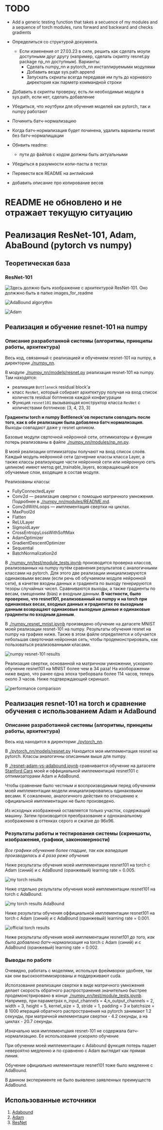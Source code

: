 # TODO
* Add a generic testing function that takes a secuence of my modules and a sequence of torch modules, runs forward and backward and checks gradients
* Определиться со структурой документа.
    * Если изменения от 27.03.23 в силе, решить как сделать моули доступными друг другу (например, сделать скрипту resnet.py package np_nn доступным). Варианты:
        * Сделать numpy_nn и pytorch_nn инсталлируемыми модулями
        * Добавить везде sys.path.append
        * Запускать скриаты всегда передавая им путь до корневого директория как парметр коммандной строки

* Добавить в скрипты проверку, есть ли необходимые модули в sys.path, если нет, сделать добавление

* Убедиться, что ноутбуки для обучения моделей как pytorch, так и numpy работают
* Починить батч-нормализацию
* Когда батч-нормализация будет починена, удалить варианты resnet без батч-нормалищации 

* Обнвить readme:
    * пути до файлов с кодом должны быть актуальными


* Убедиться в разумности копи-пасты в тестах

* Перевести все README на английский

* добавить описание про копирование весов


# README не обновлено и не отражает текущую ситуацию
# Реализация ResNet-101, Adam, AbaBound (pytorch vs numpy)

<!-- 
## Задание:
1. Скачайте датасет [CarDatasets](https://drive.google.com/drive/folders/1pkudEBabqbXMxRTgfGQs3e0VqfTjtqWU)
2. Реализуйте ResNet-101 с оптимизатором [Adabound](https://arxiv.org/abs/1902.09843v1) с использованием
Numpy и с **Torch**/Tensorflow/Jax
3. Оцените качество модели на тесте и сравните быстродействие
реализованных вариантов.
4. Запустить обучение на классическом Adam и сравнить сходимость
результатов с вариантом задания.
5. Сделайте отчёт в виде readme на GitHub, там же должен быть выложен
исходный код.
-->

## Теоретическая база
### ResNet-101
![Здесь должно быть изображение с архитектурой ResNet-101. Оно должжно быть в папке images_for_readme](./images_for_readme/ResNet-101_Architecture_half_size.png)

![AdaBound algorythm](./images_for_readme/AdaBound.png)

![Adam](./images_for_readme/Adam.png)

<!--
ResNet-101 включает в себя свертку conv1, макс пулинг и далее множество коллекций слоев convi. convi_x является bottleneck'ом. Bottlencek состоит из трех сверток: 1x1, 3x3, 1x1. Первая свертка понижает число выходных каналов, последняя повышает.
Помимо сверток Bottleneck имеет identity mapping (точная копия входа Bottleneck'а), который складывается с выходом последней свертки Bottleneck'а. В случае, когда число каналов identity mapping'a не совападает с числом каналов выхода последней свертки, перед складыванием с conv3 над identity mapping'ом производится свертка 1x1, приводящая его к необходимой размерности.

В conv1 размерность плоскости входного тензора уменьшается вдвое в связи с тем, что stride = 2. Перед conv2_1 производится даунсемплинг карты признаков (feature map) в 2 раза с помощью max pooling'а. Далее conv3_1, conv_4_1 и conv5_1 первая свертка bottleneck'а имеет stride = 2. Таким образом, ширина и высота сходного "изображения" сужаются в 32 раза перед тем как дойти до average pooling, который оставляет одно значение для каждого канала. Такой пулинг позволяет использовать входные данные произвольной размерности. Тем не менее, в связи с понижением размерности при проходе через сеть вход должен быть не менее 32 и, желательно, кратен 32 (иначе тензоры будут "обрезаться").
-->

## Реализация и обучение resnet-101 на numpy
### Описание разработанной системы (алгоритмы, принципы работы, архитектура)
Весь код, связанный с реализацией и обучением resnet-101 на numpy, в директории [./numpy_nn](./numpy_nn).

В модуле [./numpy_nn/models/resnet.py](./numpy_nn/models/resnet.py) реализация resnet-101 на numpy. Там находятся:
* реалиация `Bottleneck` residual block'а
* класс `ResNet`, который собирает архитектуру получая на вход список количеств residual ботлнеков каждой конфигурации 
* Функция `resnet101` вызывающая конструктор класса `ResNet` с количествами ботлнеков: [3, 4, 23, 3]

**Градиенты torch и numpy Bottleneck'ов перестали совпадать после того, как в обе реализации была добавлена батч нормализация.** Выходы совпадают даже у resnet целиком.

Базовые модули сврточной нейронной сети, оптимизаторы и функция потерь реализованы в файле [./numpy_nn/modules/np_nn.py](./numpy_nn/modules/np_nn.py).

В моей реализации оптимизаторы получают на вход список слоёв. Каждый модуль нейронной сети (дочерние классы класса Layer, а также классы реализующие части нейронной сети или нейронную сеть целиком) имеют метод get_trainable_layers, возвращающий все обучаемые слои, входящие в состав модуля.

Реализованы классы:
* FullyConnectedLayer
* Conv2d — реализация свертки с помощью матричного умножения. Подробнее в [./numpy_nn/modules/README.md](./numpy_nn/modules/README.md).
* Conv2dWithLoops — имплементация свертки на циклах.
* MaxPool2d
* Flatten
* ReLULayer
* SigmoidLayer
* CrossEntropyLossWithSoftMax
* AdamOptimizer
* GradientDescentOptimizer
* Sequential
* BatchNormalization2d

В [./numpy_nn/test/module_tests.ipynb](./numpy_nn/test/module_tests.ipynb) производится проверка классов, реализованных на numpy путём сравнения результатов с аналогичными классами на pytorch. Для этого две реализации инициализируются одинаковыми весами (если речь об обучаемом модуле нейронной сети), в качетве входны данных и градиента по выходу генерируются тезоры случайных чисел. Сравниваются выходы, а также градиенты по весам, смещениям (bias) и входным данным. **В частности, было проверено, что resnet101, реализованный на numpy и на torch при одинаковых весах, входных данных и градиентах по выходным данным возвращают одинаковые выходные данные и одинаковые градиенты по входным данным**.

В [./numpy_resnet_mnist.ipynb](./numpy_resnet_mnist.ipynb) произведено обучение на датасете MNIST моей реализации resnet-101 на numpy. Результаты обучения resnet на numpy на графике ниже. Также в этом файле определяется и обучается небольшая сверточная нейронная сеть, чтобы продемонстрировать, как пользоваться реализованными класами.

![numpy resnet-101 results](./images_for_readme/numpy_resnet_results.png)


Реализация свертки, основанной на матричном умножении, ускорило обучение resnet101 на MNIST более чем в 34 раза! На изоборажении ниже видно, что ранее одна эпоха треборвала более 114 часов, теперь около 3 часов. Ниже подтверждающий скриншот.

![performance comparison](./images_for_readme/performance.png)

## Реализация resnet-101 на torch и сравнение обучения с использованием Adam и AdaBound
### Описание разработанной системы (алгоритмы, принципы работы, архитектура)
Весь код находится в директории [./pytorch_nn](./pytorch_nn).

В [./pytorch_nn/models/resnet.py](./pytorch_nn/models/resnet.py) Находится моя имплементация resnet на pytorch. Классы аналогичны описанным выше для numpy.


В [./resnet-adam-vs-adabound.ipynb](./resnet-adam-vs-adabound.ipynb) сравнивается обучение на датасете [Stanford Cars](http://ai.stanford.edu/~jkrause/cars/car_dataset.html) моей и оффициальной имплементаций resnet101 с оптимизаторами Adam и AdaBound.

Чтобы сравнение было честным и воспроизводимым перед обучением моей имплементации модели инициализировались одинаковыми весами. К сожалению, аналогичного действия по отношению к официальной имплементации не было произведено.

Из исходных изображений оставляется только участок, содержащий машину. Затем производится преобразование к одноканальному изображению в оттенках серого и сжатие до 96x96. 

### Результаты работы и тестирования системы (скриншоты, изображения, графики, закономерности)

*Все графики обучкения более гладцие, так как валидация производилась в 4 раза реже обучения*

Ниже результаты обучения моей имплементации resnet101 на torch c Adam (синий) и с AdaBound (оранжевый) learning rate = 0.005.

![my torch results](./images_for_readme/results_my_torch_resnet.png)

Ниже отдельно результаты обучения моей имплементации resnet101 на torch c  AdaBound.

![my torch results AdaBound](./images_for_readme/results_my_torch_resnet_AdaBound.png)

Ниже результаты обучения оффициальной имплементации resnet101 на torch c Adam (синий) и с AdaBound (оранжевый) learning rate = 0.001.

![official torch results](./images_for_readme/results_official_torch_resnet.png)


Ниже результаты обучения моей имплементации resnet101 *до того, как была добавлена батч-нормализация* на torch c Adam (синий) и с AdaBound (оранжевый) learning rate = 0.002.


### Выводы по работе

Очевидно, работать с моделями, используя фреймворки удобнее, так как они высокооптимизированы и поддерживают cuda.

Исползование реализации свертки в виде матричного умножения делает скорость обратного распространения значительно быстрее продемонстрировано в конце [./numpy_nn/test/module_tests.ipynb](./numpy_nn/test/module_tests.ipynb). Например, при параметрах n_input_channels = 4,n_output_channels = 2, width = 3, height = 5, kernel_size = 3, stride = 1, padding = 3 и batchsize = 8 1000 итераций обратного распространения на pytorch занимают 1.2 секунды, при матричной имлементации свертки - 4.2 секунды, а на циклах - 20.7 секунды.

Изначально моя имплементцаия resnet-101 не содержала батч-нормализацию. Ее использование ускорило обучение 

При обучении моей имплементации c Adabound функция потерь падает невероятно медленно и по сравненю с Adam выглядит как прямая линия.

Обучение официально имлементации resnet101 тоже было медленне с AdaBound.

В данном эксперименте не было выявлено заявленных преимуществ AdaBound.

<!--
## To do:

* Добавить нормализацию изображений Stanford Cars датасета
* Так как машины не квадратные, возможно, лучше приводить к размеру 64x96
* Переписать [./numpy_CNN/NumpyNN/NN_np](./numpy_CNN/NumpyNN/NN_np.py), чтобы оптимизаторы принимали параметры, а не обучаемые слои. (Уже ведется работа в отдельном branch'е)
* Сделать методы сохранения параметров модели (или обучаемых слоев модели) в файл и загрузки из файла. Как минимум потому что обучаемые слои хранят входные данные => Если делать pickle модели целиком, записывется много бесполезной информации 
* Сделать вариант forward и backward Conv2d, где forward не сохраняет преобразованные input, а backward применяет преобразование к исходному input. Будет работать немного медленнее, но сильно сэкономит память
* Добавить Average pooling и reshape в resnet на numpy. Сейчас их нет и resnet на numpy умеет работать только с изображениями 32x32.
-->
## Использованные источники
1. [Adabound](https://arxiv.org/abs/1902.09843v1)
2. [Adam](https://arxiv.org/abs/1412.6980)
3. [ResNet](https://arxiv.org/pdf/1512.03385.pdf)

